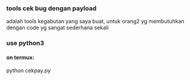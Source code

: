 

<h3>tools cek bug dengan payload</h3>
adalah tools kegabutan yang saya buat, untuk orang2 yg membutuhkan
dengan code yg sangat sederhana sekali

<h3>use python3</h3>

<h4>on termux:</h4>
python cekpay.py
